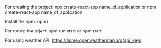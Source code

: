 For creating the project:
npx create-react-app name_of_application
or
npm create-react-app name_of_application

Install the npm:
npm i

For runnig the prject:
npm run start or npm start

For using weather API:
https://home.openweathermap.org/api_keys


